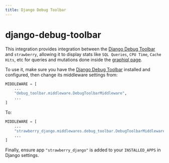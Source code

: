 ```yaml
---
title: Django Debug Toolbar
---
```


# django-debug-toolbar

This integration provides integration between the
[Django Debug Toolbar](https://github.com/jazzband/django-debug-toolbar) and
`strawberry`, allowing it to display stats like `SQL Queries`, `CPU Time`, `Cache Hits`, etc
for queries and mutations done inside the [graphiql page](https://github.com/graphql/graphiql).

To use it, make sure you have the
[Django Debug Toolbar](https://github.com/jazzband/django-debug-toolbar) installed
and configured, then change its middleware settings from:

```python title="settings.py"
MIDDLEWARE = [
    ...
    "debug_toolbar.middleware.DebugToolbarMiddleware",
    ...
]
```

To:

```python title="settings.py"
MIDDLEWARE = [
    ...
    "strawberry_django.middlewares.debug_toolbar.DebugToolbarMiddleware",
    ...
]
```

Finally, ensure app `"strawberry_django"` is added to your `INSTALLED_APPS` in Django settings.
